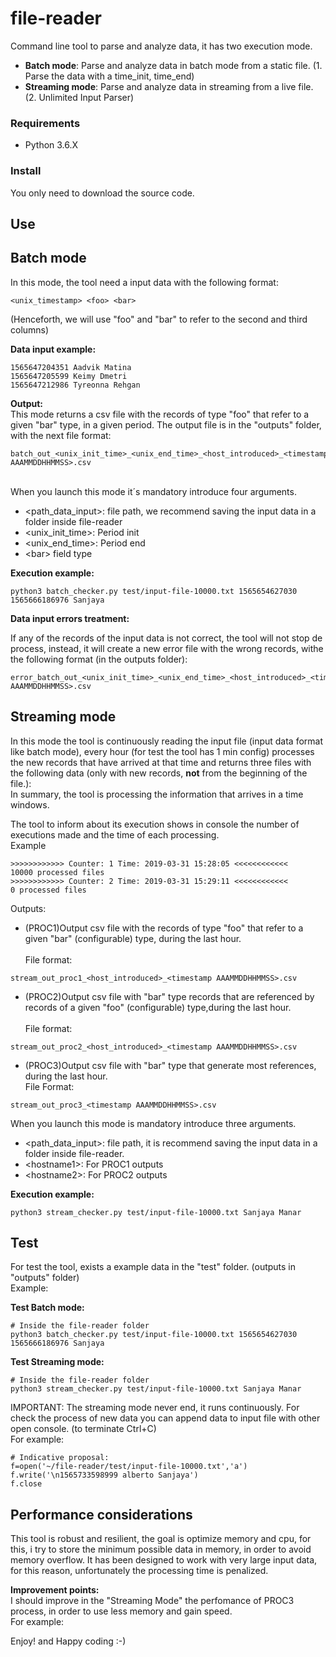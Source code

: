 # file-reader

Command line tool to parse and analyze data, it has two execution mode.
+ **Batch mode**: Parse and analyze data in batch mode from a static file. (1. Parse the data with a time_init, time_end)
+ **Streaming mode**: Parse and analyze data in streaming from a live file. (2. Unlimited Input Parser)

### Requirements

+ Python 3.6.X

### Install

You only need to download the source code.

##  Use

## Batch mode

In this mode, the tool need a input data with the following format:<br/>

`<unix_timestamp> <foo> <bar>`

(Henceforth, we will use "foo" and "bar" to refer to the second and third columns)

**Data input example:<br/>**
```
1565647204351 Aadvik Matina
1565647205599 Keimy Dmetri
1565647212986 Tyreonna Rehgan
```

**Output:<br/>**
This mode returns a csv file with the records of type "foo" that refer to a given "bar" type,  in a given period.
The output file is in the "outputs" folder, with the next file format:
```
batch_out_<unix_init_time>_<unix_end_time>_<host_introduced>_<timestamp AAAMMDDHHMMSS>.csv
```

<br/>When you launch this mode it´s mandatory introduce four arguments.
+ <path_data_input>: file path, we recommend saving the input data in a folder inside file-reader
+ <unix_init_time>: Period init
+ <unix_end_time>: Period end
+ \<bar> field type

**Execution example:**

`python3 batch_checker.py test/input-file-10000.txt 1565654627030 1565666186976 Sanjaya`

**Data input errors treatment:<br/>**

If any of the records of the input data is not correct, the tool will not stop de process, instead, it will create a new error file with the wrong records, withe the following format (in the outputs folder):
```
error_batch_out_<unix_init_time>_<unix_end_time>_<host_introduced>_<timestamp AAAMMDDHHMMSS>.csv
```

## Streaming mode

In this mode the tool is continuously reading the input file (input data format like batch mode), every hour (for test the tool has 1 min config) processes the new records that have arrived at that time and returns three files with the following data (only with new records, **not** from the beginning of the file.):<br/>
In summary, the tool is processing the information that arrives in a time windows.<br/>


The tool to inform about its execution shows in console the number of executions made and the time of each processing.
<br/>Example
```
>>>>>>>>>>>> Counter: 1 Time: 2019-03-31 15:28:05 <<<<<<<<<<<<
10000 processed files
>>>>>>>>>>>> Counter: 2 Time: 2019-03-31 15:29:11 <<<<<<<<<<<<
0 processed files

```

Outputs:  
+ (PROC1)Output csv file with the records of type "foo" that refer to a given "bar" (configurable) type, during the last hour.<br/>  
File format:<br/> 
```
stream_out_proc1_<host_introduced>_<timestamp AAAMMDDHHMMSS>.csv
```

+ (PROC2)Output csv file with "bar" type records that are referenced by records of a given "foo" (configurable) type,during the last hour.<br/>  
File format:<br/> 
```
stream_out_proc2_<host_introduced>_<timestamp AAAMMDDHHMMSS>.csv
```

+ (PROC3)Output csv file with "bar" type that generate most references, during the last hour.<br/>
File Format:<br/>
```
stream_out_proc3_<timestamp AAAMMDDHHMMSS>.csv
```

When you launch this mode is mandatory introduce three arguments.
+ <path_data_input>: file path, it is recommend saving the input data in a folder inside file-reader.
+ \<hostname1>: For PROC1 outputs
+ \<hostname2>: For PROC2 outputs


**Execution example:**

`python3 stream_checker.py test/input-file-10000.txt Sanjaya Manar`

##  Test

For test the tool, exists a example data in the "test" folder. (outputs in "outputs" folder)<br/>
Example:<br/>

**Test Batch mode:**
```
# Inside the file-reader folder
python3 batch_checker.py test/input-file-10000.txt 1565654627030 1565666186976 Sanjaya
```

**Test Streaming mode:**
```
# Inside the file-reader folder
python3 stream_checker.py test/input-file-10000.txt Sanjaya Manar
```
IMPORTANT: The streaming mode never end, it runs continuously. For check the process of new data you can append data to input file with other open console. (to terminate Ctrl+C)<br/>
For example:
```
# Indicative proposal:
f=open('~/file-reader/test/input-file-10000.txt','a')
f.write('\n1565733598999 alberto Sanjaya')
f.close

```

##  Performance considerations


This tool is robust and resilient, the goal is optimize memory and cpu, for this, i try to store the minimum possible data in memory, in order to avoid memory overflow. It has been designed to work with very large input data, for this reason, unfortunately the processing time is penalized.<br/>

**Improvement points:**<br/>
I should improve in the "Streaming Mode" the perfomance of PROC3 process, in order to use less memory and gain speed.<br/>
For example:

Enjoy! and Happy coding :-) 
